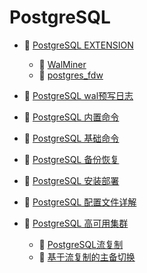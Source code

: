 # PostgreSQL

* 📑 [PostgreSQL EXTENSION](siyuan://blocks/20240514165916-u9nvcml)

  * 📄 [WalMiner](siyuan://blocks/20240909134258-3l0bbcs)
  * 📄 [postgres_fdw](siyuan://blocks/20231110105237-5zs7xa4)
* 📄 [PostgreSQL wal预写日志](siyuan://blocks/20240514165652-hzch2oi)
* 📄 [PostgreSQL 内置命令](siyuan://blocks/20231110105237-3qqcg21)
* 📄 [PostgreSQL 基础命令](siyuan://blocks/20231110105237-jfv26qu)
* 📄 [PostgreSQL 备份恢复](siyuan://blocks/20231110105237-5etbppl)
* 📄 [PostgreSQL 安装部署](siyuan://blocks/20231110105237-meuhizy)
* 📄 [PostgreSQL 配置文件详解](siyuan://blocks/20231110105237-34yj7ao)
* 📑 [PostgreSQL 高可用集群](siyuan://blocks/20240514111410-4ovyvrs)

  * 📄 [PostgreSQL流复制](siyuan://blocks/20240514111802-xbeiwr2)
  * 📄 [基于流复制的主备切换](siyuan://blocks/20240515140112-t9zz1mn)

　　‍
